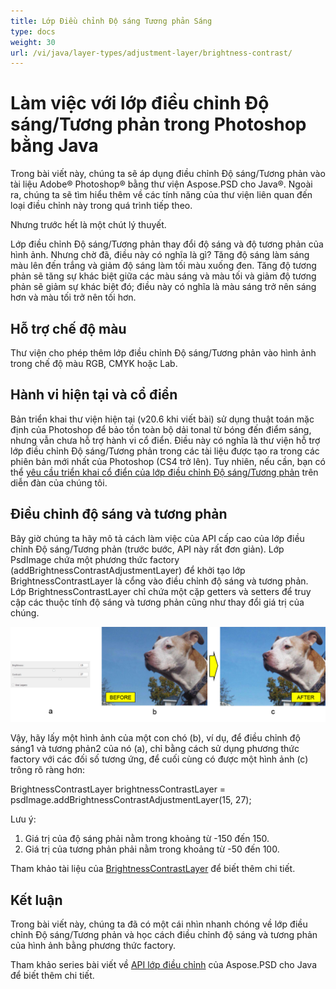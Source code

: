 ```yaml
---
title: Lớp Điều chỉnh Độ sáng Tương phản Sáng
type: docs
weight: 30
url: /vi/java/layer-types/adjustment-layer/brightness-contrast/
---
```


# Làm việc với lớp điều chỉnh Độ sáng/Tương phản trong Photoshop bằng Java

Trong bài viết này, chúng ta sẽ áp dụng điều chỉnh Độ sáng/Tương phản vào tài liệu Adobe® Photoshop® bằng thư viện Aspose.PSD cho Java®. Ngoài ra, chúng ta sẽ tìm hiểu thêm về các tính năng của thư viện liên quan đến loại điều chỉnh này trong quá trình tiếp theo.

Nhưng trước hết là một chút lý thuyết.

Lớp điều chỉnh Độ sáng/Tương phản thay đổi độ sáng và độ tương phản của hình ảnh. Nhưng chờ đã, điều này có nghĩa là gì? Tăng độ sáng làm sáng màu lên đến trắng và giảm độ sáng làm tối màu xuống đen. Tăng độ tương phản sẽ tăng sự khác biệt giữa các màu sáng và màu tối và giảm độ tương phản sẽ giảm sự khác biệt đó; điều này có nghĩa là màu sáng trở nên sáng hơn và màu tối trở nên tối hơn.

## Hỗ trợ chế độ màu

Thư viện cho phép thêm lớp điều chỉnh Độ sáng/Tương phản vào hình ảnh trong chế độ màu RGB, CMYK hoặc Lab.

## Hành vi hiện tại và cổ điển

Bản triển khai thư viện hiện tại (v20.6 khi viết bài) sử dụng thuật toán mặc định của Photoshop để bảo tồn toàn bộ dải tonal từ bóng đến điểm sáng, nhưng vẫn chưa hỗ trợ hành vi cổ điển. Điều này có nghĩa là thư viện hỗ trợ lớp điều chỉnh Độ sáng/Tương phản trong các tài liệu được tạo ra trong các phiên bản mới nhất của Photoshop (CS4 trở lên). Tuy nhiên, nếu cần, bạn có thể [yêu cầu triển khai cổ điển của lớp điều chỉnh Độ sáng/Tương phản](https://forum.aspose.com/c/psd) trên diễn đàn của chúng tôi.

## Điều chỉnh độ sáng và tương phản

Bây giờ chúng ta hãy mô tả cách làm việc của API cấp cao của lớp điều chỉnh Độ sáng/Tương phản (trước bước, API này rất đơn giản). Lớp PsdImage chứa một phương thức factory (addBrightnessContrastAdjustmentLayer) để khởi tạo lớp BrightnessContrastLayer là cổng vào điều chỉnh độ sáng và tương phản. Lớp BrightnessContrastLayer chỉ chứa một cặp getters và setters để truy cập các thuộc tính độ sáng và tương phản cũng như thay đổi giá trị của chúng.

![|Ví dụ Lớp Điều chỉnh Độ sáng/Tương phản trong PSD](brightness-contrast-psd-adjustment-layer-figure-1.png)

Vậy, hãy lấy một hình ảnh của một con chó (b), ví dụ, để điều chỉnh độ sáng1 và tương phản2 của nó (a), chỉ bằng cách sử dụng phương thức factory với các đối số tương ứng, để cuối cùng có được một hình ảnh (c) trông rõ ràng hơn:

BrightnessContrastLayer brightnessContrastLayer = psdImage.addBrightnessContrastAdjustmentLayer(15, 27);

Lưu ý:

1. Giá trị của độ sáng phải nằm trong khoảng từ -150 đến 150.
2. Giá trị của tương phản phải nằm trong khoảng từ -50 đến 100.

Tham khảo tài liệu của [BrightnessContrastLayer](https://reference.aspose.com/psd/java/com.aspose.psd.fileformats.psd.layers.adjustmentlayers/BrightnessContrastLayer) để biết thêm chi tiết.

## Kết luận

Trong bài viết này, chúng ta đã có một cái nhìn nhanh chóng về lớp điều chỉnh Độ sáng/Tương phản và học cách điều chỉnh độ sáng và tương phản của hình ảnh bằng phương thức factory.

Tham khảo series bài viết về [API lớp điều chỉnh](/vi/java/layer-types/adjustment-layer/) của Aspose.PSD cho Java để biết thêm chi tiết.
